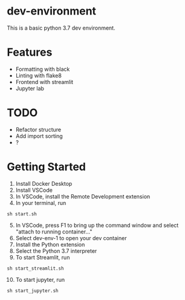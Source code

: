 # dev-environment
This is a basic python 3.7 dev environment.

# Features
- Formatting with black
- Linting with flake8
- Frontend with streamlit
- Jupyter lab

# TODO
- Refactor structure
- Add import sorting
- ?

# Getting Started
1. Install Docker Desktop
2. Install VSCode
3. In VSCode, install the Remote Development extension
4. In your terminal, run
```
sh start.sh
```
5. In VSCode, press F1 to bring up the command window and select "attach to running container..."
6. Select dev-env-1 to open your dev container
7. Install the Python extension
8. Select the Python 3.7 interpreter
9. To start Streamlit, run
```
sh start_streamlit.sh
```
10. To start jupyter, run
```
sh start_jupyter.sh
```